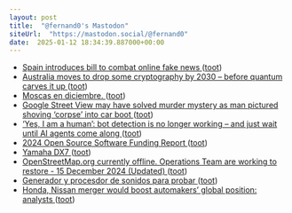 ```yaml
---
layout: post
title:  "@fernand0's Mastodon"
siteUrl:  "https://mastodon.social/@fernand0"
date:  2025-01-12 18:34:39.887000+00:00
---
```

*  [Spain introduces bill to combat online fake news ](https://www.theguardian.com/world/2024/dec/17/spain-introduces-bill-to-combat-online-fake-new) ([toot](https://mastodon.social/@fernand0/113816822079016874))
*  [Australia moves to drop some cryptography by 2030 – before quantum carves it up ](https://www.theregister.com/2024/12/17/australia_dropping_crypto_keys) ([toot](https://mastodon.social/@fernand0/113816577914222642))
*  [Moscas en diciembre. ](https://avecesunafoto.wordpress.com/2025/01/12/moscas-en-diciembre) ([toot](https://mastodon.social/@fernand0/113816513956002267))
*  [Google Street View may have solved murder mystery as man pictured shoving ‘corpse’ into car boot ](https://www.independent.co.uk/news/world/europe/google-street-view-murder-tajueco-spain-b2666981.htm) ([toot](https://mastodon.social/@fernand0/113816418435713752))
*  [‘Yes, I am a human’: bot detection is no longer working – and just wait until AI agents come along ](https://theconversation.com/yes-i-am-a-human-bot-detection-is-no-longer-working-and-just-wait-until-ai-agents-come-along-24642) ([toot](https://mastodon.social/@fernand0/113816148123853415))
*  [2024 Open Source Software Funding Report ](https://opensourcefundingsurvey2024.com) ([toot](https://mastodon.social/@fernand0/113815417470804089))
*  [Yamaha DX7 ](https://www.flickr.com/photos/fernand0/54230362449) ([toot](https://mastodon.social/@fernand0/113815406030954232))
*  [OpenStreetMap.org currently offline. Operations Team are working to restore - 15 December 2024 (Updated) ](https://community.openstreetmap.org/t/openstreetmap-org-currently-offline-operations-team-are-working-to-restore-15-december-2024-updated/122930/) ([toot](https://mastodon.social/@fernand0/113815204264465039))
*  [Generador y procesdor de sonidos para probar ](https://www.flickr.com/photos/fernand0/54230362379) ([toot](https://mastodon.social/@fernand0/113815184622515247))
*  [Honda, Nissan merger would boost automakers’ global position: analysts ](https://www.automotivedive.com/news/honda-nissan-mitsubishi-merger-proposal/736241) ([toot](https://mastodon.social/@fernand0/113814926390624427))

